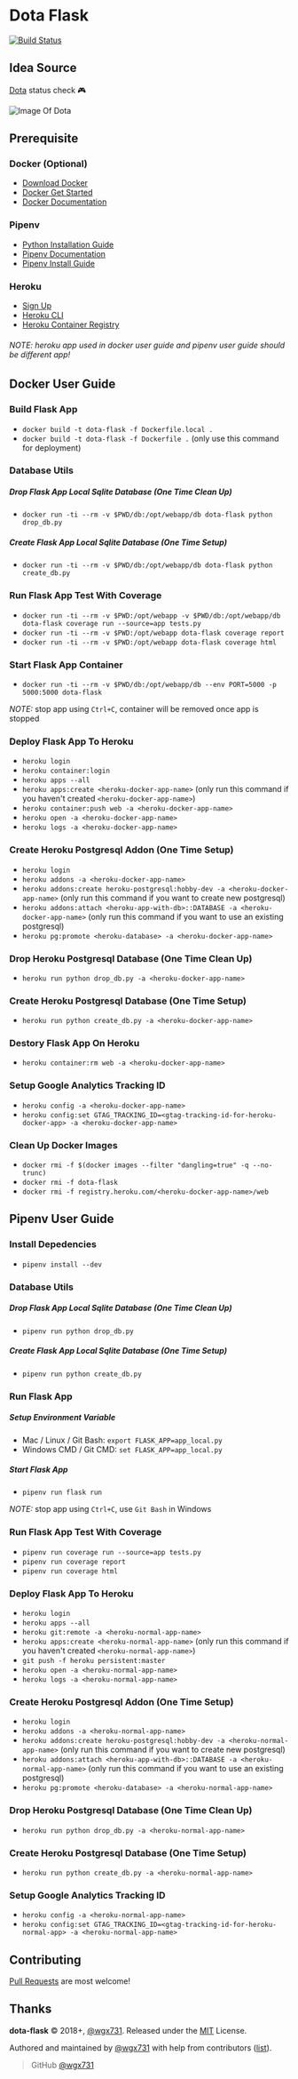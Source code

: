 Dota Flask
========================

[![Build Status](https://travis-ci.org/wgx731/dota-flask.svg?branch=master)](https://travis-ci.org/wgx731/dota-flask)

## Idea Source 

[Dota](https://en.wikipedia.org/wiki/Defense_of_the_Ancients) status check :video_game:

![Image Of Dota](https://upload.wikimedia.org/wikipedia/en/4/42/Dota75-loading-screen.png)

## Prerequisite

### Docker (Optional)

* [Download Docker](https://www.docker.com/community-edition#/download)
* [Docker Get Started](https://docs.docker.com/get-started)
* [Docker Documentation](https://docs.docker.com)

### Pipenv

* [Python Installation Guide](http://docs.python-guide.org/en/latest/starting/installation)
* [Pipenv Documentation](https://pipenv.readthedocs.io/en/latest)
* [Pipenv Install Guide](https://pipenv.readthedocs.io/en/latest/basics.html#installing-pipenv)

### Heroku

* [Sign Up](https://www.heroku.com)
* [Heroku CLI](https://devcenter.heroku.com/articles/heroku-cli)
* [Heroku Container Registry](https://devcenter.heroku.com/articles/container-registry-and-runtime)

###### NOTE: heroku app used in docker user guide and pipenv user guide should be different app!

## Docker User Guide

### Build Flask App

* `docker build -t dota-flask -f Dockerfile.local .`
* `docker build -t dota-flask -f Dockerfile .` (only use this command for deployment)

### Database Utils

##### Drop Flask App Local Sqlite Database (One Time Clean Up)

* `docker run -ti --rm -v $PWD/db:/opt/webapp/db dota-flask python drop_db.py`

##### Create Flask App Local Sqlite Database (One Time Setup)

* `docker run -ti --rm -v $PWD/db:/opt/webapp/db dota-flask python create_db.py`

### Run Flask App Test With Coverage

* `docker run -ti --rm -v $PWD:/opt/webapp -v $PWD/db:/opt/webapp/db dota-flask coverage run --source=app tests.py`
* `docker run -ti --rm -v $PWD:/opt/webapp dota-flask coverage report`
* `docker run -ti --rm -v $PWD:/opt/webapp dota-flask coverage html`

### Start Flask App Container

* `docker run -ti --rm -v $PWD/db:/opt/webapp/db --env PORT=5000 -p 5000:5000 dota-flask`

_NOTE:_ stop app using `Ctrl+C`, container will be removed once app is stopped

### Deploy Flask App To Heroku

* `heroku login`
* `heroku container:login`
* `heroku apps --all`
* `heroku apps:create <heroku-docker-app-name>` (only run this command if you haven't created `<heroku-docker-app-name>`)
* `heroku container:push web -a <heroku-docker-app-name>`
* `heroku open -a <heroku-docker-app-name>`
* `heroku logs -a <heroku-docker-app-name>`

### Create Heroku Postgresql Addon (One Time Setup)

* `heroku login`
* `heroku addons -a <heroku-docker-app-name>`
* `heroku addons:create heroku-postgresql:hobby-dev -a <heroku-docker-app-name>` (only run this command if you want to create new postgresql)
* `heroku addons:attach <heroku-app-with-db>::DATABASE -a <heroku-docker-app-name>` (only run this command if you want to use an existing postgresql)
* `heroku pg:promote <heroku-database> -a <heroku-docker-app-name>`

### Drop Heroku Postgresql Database (One Time Clean Up)

* `heroku run python drop_db.py -a <heroku-docker-app-name>`

### Create Heroku Postgresql Database (One Time Setup)

* `heroku run python create_db.py -a <heroku-docker-app-name>`

### Destory Flask App On Heroku

* `heroku container:rm web -a <heroku-docker-app-name>`


### Setup Google Analytics Tracking ID

* `heroku config -a <heroku-docker-app-name>`
* `heroku config:set GTAG_TRACKING_ID=<gtag-tracking-id-for-heroku-docker-app> -a <heroku-docker-app-name>`

### Clean Up Docker Images

* `docker rmi -f $(docker images --filter "dangling=true" -q --no-trunc)`
* `docker rmi -f dota-flask`
* `docker rmi -f registry.heroku.com/<heroku-docker-app-name>/web`

## Pipenv User Guide

### Install Depedencies

* `pipenv install --dev`

### Database Utils

##### Drop Flask App Local Sqlite Database (One Time Clean Up)

* `pipenv run python drop_db.py`

##### Create Flask App Local Sqlite Database (One Time Setup)

* `pipenv run python create_db.py`

### Run Flask App

##### Setup Environment Variable

* Mac / Linux / Git Bash: `export FLASK_APP=app_local.py`
* Windows CMD / Git CMD: `set FLASK_APP=app_local.py`

##### Start Flask App

* `pipenv run flask run`

_NOTE:_ stop app using `Ctrl+C`, use `Git Bash` in Windows

###  Run Flask App Test With Coverage

* `pipenv run coverage run --source=app tests.py`
* `pipenv run coverage report`
* `pipenv run coverage html`

### Deploy Flask App To Heroku

* `heroku login`
* `heroku apps --all`
* `heroku git:remote -a <heroku-normal-app-name>`
* `heroku apps:create <heroku-normal-app-name>` (only run this command if you haven't created `<heroku-normal-app-name>`)
* `git push -f heroku persistent:master`
* `heroku open -a <heroku-normal-app-name>`
* `heroku logs -a <heroku-normal-app-name>`

### Create Heroku Postgresql Addon (One Time Setup)

* `heroku login`
* `heroku addons -a <heroku-normal-app-name>`
* `heroku addons:create heroku-postgresql:hobby-dev -a <heroku-normal-app-name>` (only run this command if you want to create new postgresql)
* `heroku addons:attach <heroku-app-with-db>::DATABASE -a <heroku-normal-app-name>` (only run this command if you want to use an existing postgresql)
* `heroku pg:promote <heroku-database> -a <heroku-normal-app-name>`

### Drop Heroku Postgresql Database (One Time Clean Up)

* `heroku run python drop_db.py -a <heroku-normal-app-name>`

### Create Heroku Postgresql Database (One Time Setup)

* `heroku run python create_db.py -a <heroku-normal-app-name>`


### Setup Google Analytics Tracking ID

* `heroku config -a <heroku-normal-app-name>`
* `heroku config:set GTAG_TRACKING_ID=<gtag-tracking-id-for-heroku-normal-app> -a <heroku-normal-app-name>`

## Contributing

[Pull Requests](https://github.com/wgx731/dota-flask/pulls) are most welcome!

## Thanks

**dota-flask** © 2018+, [@wgx731]. Released under the [MIT](https://github.com/wgx731/dota-flask/blob/master/LICENSE) License.

Authored and maintained by [@wgx731] with help from contributors ([list][contributors]).

> GitHub [@wgx731]

[@wgx731]: https://github.com/wgx731
[contributors]: https://github.com/wgx731/dota-flask/contributors

